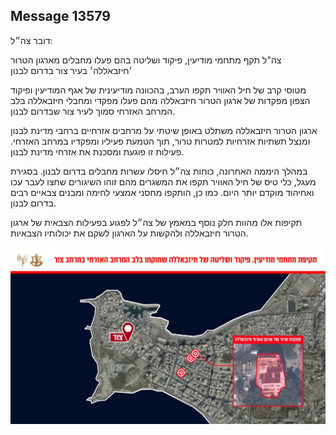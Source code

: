 ## Message 13579

דובר צה״ל:

צה"ל תקף מתחמי מודיעין, פיקוד ושליטה בהם פעלו מחבלים מארגון הטרור ׳חיזבאללה׳ בעיר צור בדרום לבנון

מטוסי קרב של חיל האוויר תקפו הערב, בהכוונה מודיעינית של אגף המודיעין ופיקוד הצפון מפקדות של ארגון הטרור חיזבאללה מהם פעלו מפקדי ומחבלי חיזבאללה בלב המרחב האזרחי סמוך לעיר צור שבדרום לבנון.

ארגון הטרור חיזבאללה משתלט באופן שיטתי על מרחבים אזרחיים ברחבי מדינת לבנון ומנצל תשתיות אזרחיות למטרות טרור, תוך הטמעת פעיליו ומפקדיו במרחב האזרחי. פעילות זו פוגעת ומסכנת את אזרחי מדינת לבנון.

במהלך היממה האחרונה, כוחות צה״ל חיסלו עשרות מחבלים בדרום לבנון. בסגירת מעגל, כלי טיס של חיל האוויר תקפו את המשגרים מהם זוהו השיגורים שחצו לעבר עכו ואחיהוד מוקדם יותר היום.
כמו כן, הותקפו מחסני אמצעי לחימה ומבנים צבאיים רבים בדרום לבנון.

תקיפות אלו מהוות חלק נוסף במאמץ של צה״ל לפגוע בפעילות הצבאית של ארגון הטרור חיזבאללה ולהקשות על הארגון לשקם את יכולותיו הצבאיות.

![Photo](13579/13579_photo.jpg)

